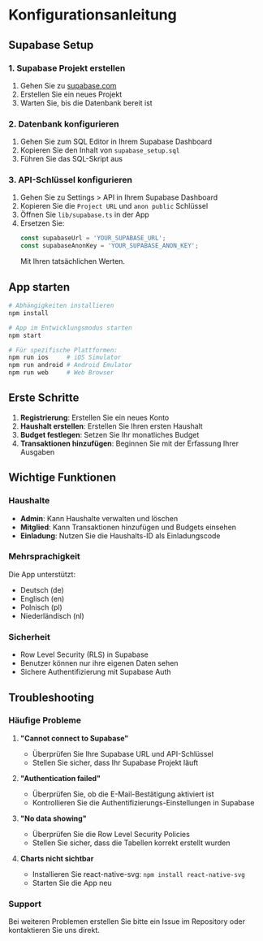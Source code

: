 # Konfigurationsanleitung

## Supabase Setup

### 1. Supabase Projekt erstellen
1. Gehen Sie zu [supabase.com](https://supabase.com)
2. Erstellen Sie ein neues Projekt
3. Warten Sie, bis die Datenbank bereit ist

### 2. Datenbank konfigurieren
1. Gehen Sie zum SQL Editor in Ihrem Supabase Dashboard
2. Kopieren Sie den Inhalt von `supabase_setup.sql`
3. Führen Sie das SQL-Skript aus

### 3. API-Schlüssel konfigurieren
1. Gehen Sie zu Settings > API in Ihrem Supabase Dashboard
2. Kopieren Sie die `Project URL` und `anon public` Schlüssel
3. Öffnen Sie `lib/supabase.ts` in der App
4. Ersetzen Sie:
   ```typescript
   const supabaseUrl = 'YOUR_SUPABASE_URL';
   const supabaseAnonKey = 'YOUR_SUPABASE_ANON_KEY';
   ```
   Mit Ihren tatsächlichen Werten.

## App starten

```bash
# Abhängigkeiten installieren
npm install

# App im Entwicklungsmodus starten
npm start

# Für spezifische Plattformen:
npm run ios     # iOS Simulator
npm run android # Android Emulator
npm run web     # Web Browser
```

## Erste Schritte

1. **Registrierung**: Erstellen Sie ein neues Konto
2. **Haushalt erstellen**: Erstellen Sie Ihren ersten Haushalt
3. **Budget festlegen**: Setzen Sie Ihr monatliches Budget
4. **Transaktionen hinzufügen**: Beginnen Sie mit der Erfassung Ihrer Ausgaben

## Wichtige Funktionen

### Haushalte
- **Admin**: Kann Haushalte verwalten und löschen
- **Mitglied**: Kann Transaktionen hinzufügen und Budgets einsehen
- **Einladung**: Nutzen Sie die Haushalts-ID als Einladungscode

### Mehrsprachigkeit
Die App unterstützt:
- Deutsch (de)
- Englisch (en) 
- Polnisch (pl)
- Niederländisch (nl)

### Sicherheit
- Row Level Security (RLS) in Supabase
- Benutzer können nur ihre eigenen Daten sehen
- Sichere Authentifizierung mit Supabase Auth

## Troubleshooting

### Häufige Probleme

1. **"Cannot connect to Supabase"**
   - Überprüfen Sie Ihre Supabase URL und API-Schlüssel
   - Stellen Sie sicher, dass Ihr Supabase Projekt läuft

2. **"Authentication failed"**
   - Überprüfen Sie, ob die E-Mail-Bestätigung aktiviert ist
   - Kontrollieren Sie die Authentifizierungs-Einstellungen in Supabase

3. **"No data showing"**
   - Überprüfen Sie die Row Level Security Policies
   - Stellen Sie sicher, dass die Tabellen korrekt erstellt wurden

4. **Charts nicht sichtbar**
   - Installieren Sie react-native-svg: `npm install react-native-svg`
   - Starten Sie die App neu

### Support
Bei weiteren Problemen erstellen Sie bitte ein Issue im Repository oder kontaktieren Sie uns direkt.